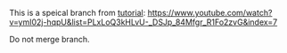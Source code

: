 This is a speical branch from [tutorial](https://www.youtube.com/watch?v=ymI02j-hqpU&list=PLxLoQ3kHLvU-_DSJp_84Mfgr_R1Fo2zvG&index=7): https://www.youtube.com/watch?v=ymI02j-hqpU&list=PLxLoQ3kHLvU-_DSJp_84Mfgr_R1Fo2zvG&index=7

Do not merge branch.
